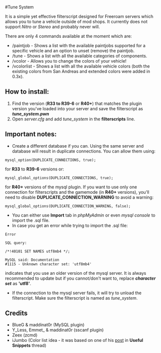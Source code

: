 #Tune System



It is a simple yet effective filterscript designed for Freeroam servers which allows you to tune a vehicle outside of mod shops. It currently does not support _Nitro_ or _Stereo_ and probably never will.

There are only 4 commands available at the moment which are:
- /paintjob - Shows a list with the available paintjobs supported for a specific vehicle and an option to unset (remove) the paintjob.
- /tune - Shows a list with all the available categories of components.
- /vcolor - Allows you to change the colors of your vehicle!
- /vcolorlist - Shows a list with all the available vehicle colors (both the existing colors from San Andreas and extended colors were added in 0.3x).



How to install:
---------------
1. Find the version (__R33 to R39-6__ or __R40+__) that matches the plugin version you've loaded into your server and save the filterscript as ___tune_system.pwn___
2. Open _server.cfg_ and add _tune_system_ in the __filterscripts__ line.



Important notes:
----------------
- Create a different database if you can. Using the same server and database will result in duplicate connections. You can allow them using:
```
mysql_option(DUPLICATE_CONNECTIONS, true);
```
for __R33__ to __R39-6__ versions or:
```
mysql_global_options(DUPLICATE_CONNECTIONS, true);
```
for __R40+__ versions of the mysql plugin. If you want to use only one connection for filterscripts and the gamemode (in __R40+__ versions), you'll need to disable __DUPLICATE_CONNECTION_WARNING__ to avoid a warning:
```
mysql_global_options(DUPLICATE_CONNECTION_WARNING, false);
```

- You can either use __Import__ tab in _phpMyAdmin_ or even _mysql console_ to import the .sql file.
- In case you get an error while trying to import the .sql file:
```mysql
Error

SQL query:

/*!40101 SET NAMES utf8mb4 */;

MySQL said: Documentation
#1115 - Unknown character set: 'utf8mb4'
```
indicates that you use an older version of the mysql server. It is always recommended to update but if you cannot/don't want to, replace ___character set___ as __'utf8'__.
- If the connection to the mysql server fails, it will try to unload the filterscript. Make sure the filterscript is named as _tune_system_.



Credits
-------
- BlueG & maddinat0r (MySQL plugin)
- Y_Less, Emmet_ & maddinat0r (sscanf plugin)
- Zeex (zcmd)
- iJumbo (Color list idea - it was based on one of his [post](http://forum.sa-mp.com/showpost.php?p=2579670&postcount=1011) in __Useful Snippets__ thread)
